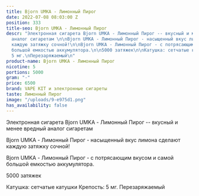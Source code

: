 ```yaml
---
title: Bjorn UMKA - Лимонный Пирог
date: 2022-07-08 08:03:00 Z
position: 333
title-seo: Bjorn UMKA - Лимонный Пирог
descr: "Электронная сигарета Bjorn UMKA - Лимонный Пирог -- вкусный и менее вредный
  аналог сигаретам \n\nBjorn UMKA - Лимонный Пирог - насыщенный вкус лимона сделают
  каждую затяжку сочной!\n\nBjorn UMKA - Лимонный Пирог - с потрясающим вкусом и самой
  большой емкостью аккумулятора.\n\n5000 затяжек\n\nКатушка: сетчатые катушки\nКрепость:
  5 мг.\nПерезаряжаемый\n"
product-name: Bjorn UMKA - Лимонный Пирог
nicotine: 5
portions: 5000
gram: "-"
price: 6500
brand: VAPE KIT и электронные сигареты
taste: Лимонный Пирог
image: "/uploads/9-e975d1.png"
has_availability: false
---
```


Электронная сигарета Bjorn UMKA - Лимонный Пирог -- вкусный и менее вредный аналог сигаретам 

Bjorn UMKA - Лимонный Пирог - насыщенный вкус лимона сделают каждую затяжку сочной!

Bjorn UMKA - Лимонный Пирог - с потрясающим вкусом и самой большой емкостью аккумулятора.

5000 затяжек

Катушка: сетчатые катушки
Крепость: 5 мг.
Перезаряжаемый
